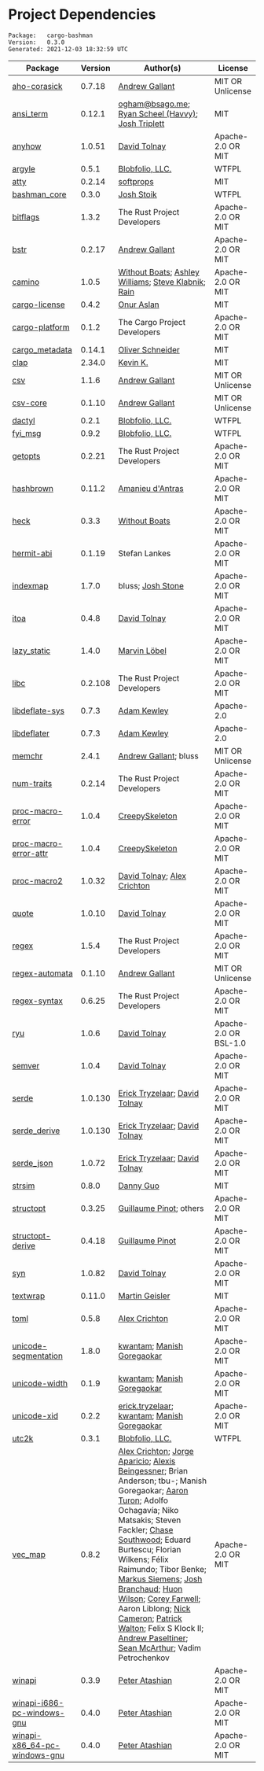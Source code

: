 # Project Dependencies
    Package:   cargo-bashman
    Version:   0.3.0
    Generated: 2021-12-03 18:32:59 UTC

| Package | Version | Author(s) | License |
| ---- | ---- | ---- | ---- |
| [aho-corasick](https://github.com/BurntSushi/aho-corasick) | 0.7.18 | [Andrew Gallant](mailto:jamslam@gmail.com) | MIT OR Unlicense |
| [ansi_term](https://github.com/ogham/rust-ansi-term) | 0.12.1 | ogham@bsago.me; [Ryan Scheel (Havvy)](mailto:ryan.havvy@gmail.com); [Josh Triplett](mailto:josh@joshtriplett.org) | MIT |
| [anyhow](https://github.com/dtolnay/anyhow) | 1.0.51 | [David Tolnay](mailto:dtolnay@gmail.com) | Apache-2.0 OR MIT |
| [argyle](https://github.com/Blobfolio/argyle) | 0.5.1 | [Blobfolio, LLC.](mailto:hello@blobfolio.com) | WTFPL |
| [atty](https://github.com/softprops/atty) | 0.2.14 | [softprops](mailto:d.tangren@gmail.com) | MIT |
| [bashman_core](https://github.com/Blobfolio/bashman) | 0.3.0 | [Josh Stoik](mailto:josh@blobfolio.com) | WTFPL |
| [bitflags](https://github.com/bitflags/bitflags) | 1.3.2 | The Rust Project Developers | Apache-2.0 OR MIT |
| [bstr](https://github.com/BurntSushi/bstr) | 0.2.17 | [Andrew Gallant](mailto:jamslam@gmail.com) | Apache-2.0 OR MIT |
| [camino](https://github.com/withoutboats/camino) | 1.0.5 | [Without Boats](mailto:saoirse@without.boats); [Ashley Williams](mailto:ashley666ashley@gmail.com); [Steve Klabnik](mailto:steve@steveklabnik.com); [Rain](mailto:rain@sunshowers.io) | Apache-2.0 OR MIT |
| [cargo-license](https://github.com/onur/cargo-license) | 0.4.2 | [Onur Aslan](mailto:onur@onur.im) | MIT |
| [cargo-platform](https://github.com/rust-lang/cargo) | 0.1.2 | The Cargo Project Developers | Apache-2.0 OR MIT |
| [cargo_metadata](https://github.com/oli-obk/cargo_metadata) | 0.14.1 | [Oliver Schneider](mailto:git-spam-no-reply9815368754983@oli-obk.de) | MIT |
| [clap](https://github.com/clap-rs/clap) | 2.34.0 | [Kevin K.](mailto:kbknapp@gmail.com) | MIT |
| [csv](https://github.com/BurntSushi/rust-csv) | 1.1.6 | [Andrew Gallant](mailto:jamslam@gmail.com) | MIT OR Unlicense |
| [csv-core](https://github.com/BurntSushi/rust-csv) | 0.1.10 | [Andrew Gallant](mailto:jamslam@gmail.com) | MIT OR Unlicense |
| [dactyl](https://github.com/Blobfolio/dactyl) | 0.2.1 | [Blobfolio, LLC.](mailto:hello@blobfolio.com) | WTFPL |
| [fyi_msg](https://github.com/Blobfolio/fyi) | 0.9.2 | [Blobfolio, LLC.](mailto:hello@blobfolio.com) | WTFPL |
| [getopts](https://github.com/rust-lang/getopts) | 0.2.21 | The Rust Project Developers | Apache-2.0 OR MIT |
| [hashbrown](https://github.com/rust-lang/hashbrown) | 0.11.2 | [Amanieu d'Antras](mailto:amanieu@gmail.com) | Apache-2.0 OR MIT |
| [heck](https://github.com/withoutboats/heck) | 0.3.3 | [Without Boats](mailto:woboats@gmail.com) | Apache-2.0 OR MIT |
| [hermit-abi](https://github.com/hermitcore/libhermit-rs) | 0.1.19 | Stefan Lankes | Apache-2.0 OR MIT |
| [indexmap](https://github.com/bluss/indexmap) | 1.7.0 | bluss; [Josh Stone](mailto:cuviper@gmail.com) | Apache-2.0 OR MIT |
| [itoa](https://github.com/dtolnay/itoa) | 0.4.8 | [David Tolnay](mailto:dtolnay@gmail.com) | Apache-2.0 OR MIT |
| [lazy_static](https://github.com/rust-lang-nursery/lazy-static.rs) | 1.4.0 | [Marvin Löbel](mailto:loebel.marvin@gmail.com) | Apache-2.0 OR MIT |
| [libc](https://github.com/rust-lang/libc) | 0.2.108 | The Rust Project Developers | Apache-2.0 OR MIT |
| [libdeflate-sys](https://github.com/adamkewley/libdeflater) | 0.7.3 | [Adam Kewley](mailto:contact@adamkewley.com) | Apache-2.0 |
| [libdeflater](https://github.com/adamkewley/libdeflater) | 0.7.3 | [Adam Kewley](mailto:contact@adamkewley.com) | Apache-2.0 |
| [memchr](https://github.com/BurntSushi/memchr) | 2.4.1 | [Andrew Gallant](mailto:jamslam@gmail.com); bluss | MIT OR Unlicense |
| [num-traits](https://github.com/rust-num/num-traits) | 0.2.14 | The Rust Project Developers | Apache-2.0 OR MIT |
| [proc-macro-error](https://gitlab.com/CreepySkeleton/proc-macro-error) | 1.0.4 | [CreepySkeleton](mailto:creepy-skeleton@yandex.ru) | Apache-2.0 OR MIT |
| [proc-macro-error-attr](https://gitlab.com/CreepySkeleton/proc-macro-error) | 1.0.4 | [CreepySkeleton](mailto:creepy-skeleton@yandex.ru) | Apache-2.0 OR MIT |
| [proc-macro2](https://github.com/dtolnay/proc-macro2) | 1.0.32 | [David Tolnay](mailto:dtolnay@gmail.com); [Alex Crichton](mailto:alex@alexcrichton.com) | Apache-2.0 OR MIT |
| [quote](https://github.com/dtolnay/quote) | 1.0.10 | [David Tolnay](mailto:dtolnay@gmail.com) | Apache-2.0 OR MIT |
| [regex](https://github.com/rust-lang/regex) | 1.5.4 | The Rust Project Developers | Apache-2.0 OR MIT |
| [regex-automata](https://github.com/BurntSushi/regex-automata) | 0.1.10 | [Andrew Gallant](mailto:jamslam@gmail.com) | MIT OR Unlicense |
| [regex-syntax](https://github.com/rust-lang/regex) | 0.6.25 | The Rust Project Developers | Apache-2.0 OR MIT |
| [ryu](https://github.com/dtolnay/ryu) | 1.0.6 | [David Tolnay](mailto:dtolnay@gmail.com) | Apache-2.0 OR BSL-1.0 |
| [semver](https://github.com/dtolnay/semver) | 1.0.4 | [David Tolnay](mailto:dtolnay@gmail.com) | Apache-2.0 OR MIT |
| [serde](https://github.com/serde-rs/serde) | 1.0.130 | [Erick Tryzelaar](mailto:erick.tryzelaar@gmail.com); [David Tolnay](mailto:dtolnay@gmail.com) | Apache-2.0 OR MIT |
| [serde_derive](https://github.com/serde-rs/serde) | 1.0.130 | [Erick Tryzelaar](mailto:erick.tryzelaar@gmail.com); [David Tolnay](mailto:dtolnay@gmail.com) | Apache-2.0 OR MIT |
| [serde_json](https://github.com/serde-rs/json) | 1.0.72 | [Erick Tryzelaar](mailto:erick.tryzelaar@gmail.com); [David Tolnay](mailto:dtolnay@gmail.com) | Apache-2.0 OR MIT |
| [strsim](https://github.com/dguo/strsim-rs) | 0.8.0 | [Danny Guo](mailto:dannyguo91@gmail.com) | MIT |
| [structopt](https://github.com/TeXitoi/structopt) | 0.3.25 | [Guillaume Pinot](mailto:texitoi@texitoi.eu); others | Apache-2.0 OR MIT |
| [structopt-derive](https://github.com/TeXitoi/structopt) | 0.4.18 | [Guillaume Pinot](mailto:texitoi@texitoi.eu) | Apache-2.0 OR MIT |
| [syn](https://github.com/dtolnay/syn) | 1.0.82 | [David Tolnay](mailto:dtolnay@gmail.com) | Apache-2.0 OR MIT |
| [textwrap](https://github.com/mgeisler/textwrap) | 0.11.0 | [Martin Geisler](mailto:martin@geisler.net) | MIT |
| [toml](https://github.com/alexcrichton/toml-rs) | 0.5.8 | [Alex Crichton](mailto:alex@alexcrichton.com) | Apache-2.0 OR MIT |
| [unicode-segmentation](https://github.com/unicode-rs/unicode-segmentation) | 1.8.0 | [kwantam](mailto:kwantam@gmail.com); [Manish Goregaokar](mailto:manishsmail@gmail.com) | Apache-2.0 OR MIT |
| [unicode-width](https://github.com/unicode-rs/unicode-width) | 0.1.9 | [kwantam](mailto:kwantam@gmail.com); [Manish Goregaokar](mailto:manishsmail@gmail.com) | Apache-2.0 OR MIT |
| [unicode-xid](https://github.com/unicode-rs/unicode-xid) | 0.2.2 | [erick.tryzelaar](mailto:erick.tryzelaar@gmail.com); [kwantam](mailto:kwantam@gmail.com); [Manish Goregaokar](mailto:manishsmail@gmail.com) | Apache-2.0 OR MIT |
| [utc2k](https://github.com/Blobfolio/utc2k) | 0.3.1 | [Blobfolio, LLC.](mailto:hello@blobfolio.com) | WTFPL |
| [vec_map](https://github.com/contain-rs/vec-map) | 0.8.2 | [Alex Crichton](mailto:alex@alexcrichton.com); [Jorge Aparicio](mailto:japaricious@gmail.com); [Alexis Beingessner](mailto:a.beingessner@gmail.com); Brian Anderson; tbu-; Manish Goregaokar; [Aaron Turon](mailto:aturon@mozilla.com); Adolfo Ochagavía; Niko Matsakis; Steven Fackler; [Chase Southwood](mailto:csouth3@illinois.edu); Eduard Burtescu; Florian Wilkens; Félix Raimundo; Tibor Benke; [Markus Siemens](mailto:markus@m-siemens.de); [Josh Branchaud](mailto:jbranchaud@gmail.com); [Huon Wilson](mailto:dbau.pp@gmail.com); [Corey Farwell](mailto:coref@rwell.org); Aaron Liblong; [Nick Cameron](mailto:nrc@ncameron.org); [Patrick Walton](mailto:pcwalton@mimiga.net); Felix S Klock II; [Andrew Paseltiner](mailto:apaseltiner@gmail.com); [Sean McArthur](mailto:sean.monstar@gmail.com); Vadim Petrochenkov | Apache-2.0 OR MIT |
| [winapi](https://github.com/retep998/winapi-rs) | 0.3.9 | [Peter Atashian](mailto:retep998@gmail.com) | Apache-2.0 OR MIT |
| [winapi-i686-pc-windows-gnu](https://github.com/retep998/winapi-rs) | 0.4.0 | [Peter Atashian](mailto:retep998@gmail.com) | Apache-2.0 OR MIT |
| [winapi-x86_64-pc-windows-gnu](https://github.com/retep998/winapi-rs) | 0.4.0 | [Peter Atashian](mailto:retep998@gmail.com) | Apache-2.0 OR MIT |
